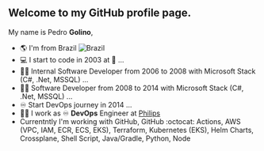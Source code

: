 ## Welcome  to my __GitHub__ profile page.
My name is Pedro __Golino__, 
 - 🌎 I'm from Brazil ![Brazil](https://raw.githubusercontent.com/stevenrskelton/flag-icon/master/png/16/country-4x3/br.png)
 - 💻 I start to code in 2003 at 🏫 ...
 - 👨‍💼 Internal Software Developer from 2006 to 2008 with Microsoft Stack (C#, .Net, MSSQL) ...
 - 👷‍♂️ Software Developer from 2008 to 2014 with Microsoft Stack (C#, .Net, MSSQL) ...
 - ♾️ Start DevOps journey in 2014 ...
 - 🧑‍💻 I work as ♾️ __DevOps__ Engineer at [Philips](https://www.philips.com)
 - Currentntly I'm working with GitHub, GitHub :octocat: Actions, AWS (VPC, IAM, ECR, ECS, EKS), Terraform, Kubernetes (EKS), Helm Charts, Crossplane, Shell Script, Java/Gradle, Python, Node

<!--
**golino/golino** is a ✨ _special_ ✨ repository because its `README.md` (this file) appears on your GitHub profile.

Here are some ideas to get you started:

- 🔭 I’m currently working on ...
- 🌱 I’m currently learning ...
- 👯 I’m looking to collaborate on ...
- 🤔 I’m looking for help with ...
- 💬 Ask me about ...
- 📫 How to reach me: ...
- 😄 Pronouns: ...
- ⚡ Fun fact: ...
-->
